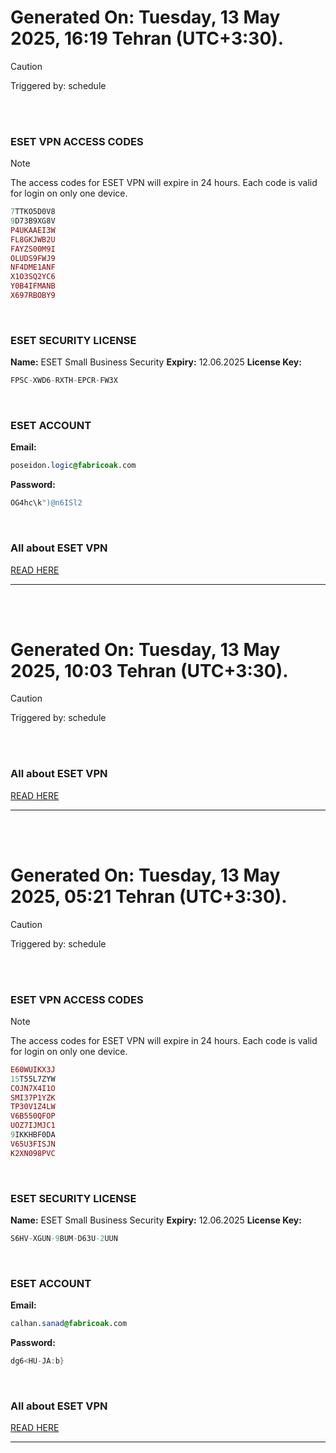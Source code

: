 # Generated On: Tuesday, 13 May 2025, 16:19 Tehran (UTC+3:30).

> [!CAUTION]
> Triggered by: schedule

<br><br>

### ESET VPN ACCESS CODES

> [!NOTE]
> The access codes for ESET VPN will expire in 24 hours.
> Each code is valid for login on only one device.

```ruby
7TTKO5D0V8
9D73B9XG8V
P4UKAAEI3W
FL8GKJWB2U
FAYZS00M9I
OLUDS9FWJ9
NF4DME1ANF
X1O3SQ2YC6
Y0B4IFMANB
X697RBOBY9
```

<br>

### ESET SECURITY LICENSE

**Name:** ESET Small Business Security
**Expiry:** 12.06.2025
**License Key:**

```POV-Ray SDL
FPSC-XWD6-RXTH-EPCR-FW3X
```

<br>

### ESET ACCOUNT

**Email:**

```CSS
poseidon.logic@fabricoak.com
```

**Password:**

```POV-Ray SDL
OG4hc\k")@n6ISl2
```

<br>

### All about ESET VPN

[READ HERE](https://t.me/F_NiREvil/2113)

---

<br><br>

# Generated On: Tuesday, 13 May 2025, 10:03 Tehran (UTC+3:30).

> [!CAUTION]
> Triggered by: schedule

<br><br>

### All about ESET VPN

[READ HERE](https://t.me/F_NiREvil/2113)

---

<br><br>

# Generated On: Tuesday, 13 May 2025, 05:21 Tehran (UTC+3:30).

> [!CAUTION]
> Triggered by: schedule

<br><br>

### ESET VPN ACCESS CODES

> [!NOTE]
> The access codes for ESET VPN will expire in 24 hours.
> Each code is valid for login on only one device.

```ruby
E60WUIKX3J
15T55L7ZYW
COJN7X4I1O
SMI37P1YZK
TP30V1Z4LW
V6B550QFOP
UOZ7IJMJC1
9IKKHBF0DA
V65U3FISJN
K2XN098PVC
```

<br>

### ESET SECURITY LICENSE

**Name:** ESET Small Business Security
**Expiry:** 12.06.2025
**License Key:**

```POV-Ray SDL
S6HV-XGUN-9BUM-D63U-2UUN
```

<br>

### ESET ACCOUNT

**Email:**

```CSS
calhan.sanad@fabricoak.com
```

**Password:**

```POV-Ray SDL
dg6<HU-JA:b}
```

<br>

### All about ESET VPN

[READ HERE](https://t.me/F_NiREvil/2113)

---

<br><br>

